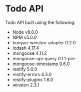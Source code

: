 # Todo API

Todo API built using the following:

  * Node v8.0.0
  * NPM v5.0.0
  * bunyan-winston-adapter 0.2.0
  * lodash 4.17.4
  * mongoose 4.11.2
  * mongoose-api-query 0.1.1-pre
  * mongoose-timestamp 0.6.0
  * restify 5.0.0
  * restify-errors 4.3.0
  * restify-plugins 1.6.0
  * winston 2.3.1